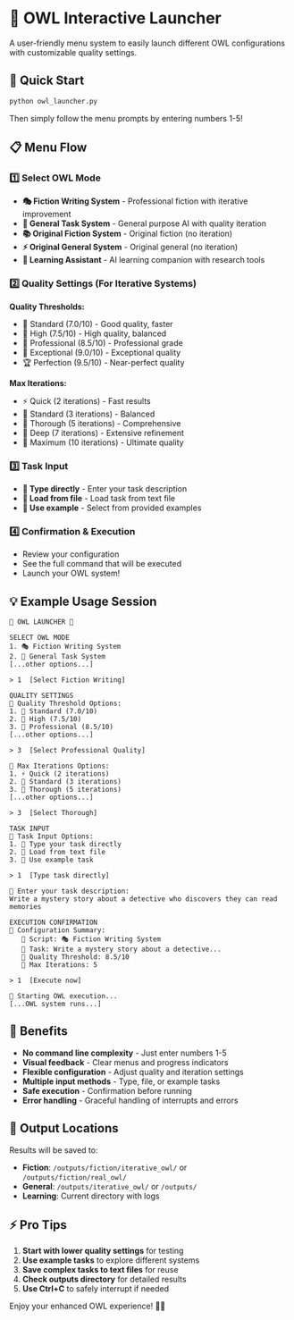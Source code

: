 # 🦉 OWL Interactive Launcher

A user-friendly menu system to easily launch different OWL configurations with customizable quality settings.

## 🚀 Quick Start

```bash
python owl_launcher.py
```

Then simply follow the menu prompts by entering numbers 1-5!

## 📋 Menu Flow

### 1️⃣ **Select OWL Mode**
- **🎭 Fiction Writing System** - Professional fiction with iterative improvement
- **🔧 General Task System** - General purpose AI with quality iteration  
- **📚 Original Fiction System** - Original fiction (no iteration)
- **⚡ Original General System** - Original general (no iteration)
- **🧠 Learning Assistant** - AI learning companion with research tools

### 2️⃣ **Quality Settings** (For Iterative Systems)
**Quality Thresholds:**
- 🥉 Standard (7.0/10) - Good quality, faster
- 🥈 High (7.5/10) - High quality, balanced  
- 🥇 Professional (8.5/10) - Professional grade
- 💎 Exceptional (9.0/10) - Exceptional quality
- 🏆 Perfection (9.5/10) - Near-perfect quality

**Max Iterations:**
- ⚡ Quick (2 iterations) - Fast results
- 🚀 Standard (3 iterations) - Balanced
- 🎯 Thorough (5 iterations) - Comprehensive
- 🔬 Deep (7 iterations) - Extensive refinement
- 🏅 Maximum (10 iterations) - Ultimate quality

### 3️⃣ **Task Input**
- **💬 Type directly** - Enter your task description
- **📄 Load from file** - Load task from text file
- **🎲 Use example** - Select from provided examples

### 4️⃣ **Confirmation & Execution**
- Review your configuration
- See the full command that will be executed
- Launch your OWL system!

## 💡 Example Usage Session

```
🦉 OWL LAUNCHER 🦉

SELECT OWL MODE
1. 🎭 Fiction Writing System
2. 🔧 General Task System
[...other options...]

> 1  [Select Fiction Writing]

QUALITY SETTINGS
🎯 Quality Threshold Options:
1. 🥉 Standard (7.0/10)
2. 🥈 High (7.5/10)  
3. 🥇 Professional (8.5/10)
[...other options...]

> 3  [Select Professional Quality]

🔄 Max Iterations Options:
1. ⚡ Quick (2 iterations)
2. 🚀 Standard (3 iterations)
3. 🎯 Thorough (5 iterations)
[...other options...]

> 3  [Select Thorough]

TASK INPUT
📝 Task Input Options:
1. 💬 Type your task directly
2. 📄 Load from text file  
3. 🎲 Use example task

> 1  [Type task directly]

📝 Enter your task description:
Write a mystery story about a detective who discovers they can read memories

EXECUTION CONFIRMATION
🎯 Configuration Summary:
   📜 Script: 🎭 Fiction Writing System
   📝 Task: Write a mystery story about a detective...
   🎯 Quality Threshold: 8.5/10
   🔄 Max Iterations: 5

> 1  [Execute now]

🚀 Starting OWL execution...
[...OWL system runs...]
```

## 🎯 Benefits

- **No command line complexity** - Just enter numbers 1-5
- **Visual feedback** - Clear menus and progress indicators
- **Flexible configuration** - Adjust quality and iteration settings
- **Multiple input methods** - Type, file, or example tasks
- **Safe execution** - Confirmation before running
- **Error handling** - Graceful handling of interrupts and errors

## 📂 Output Locations

Results will be saved to:
- **Fiction**: `/outputs/fiction/iterative_owl/` or `/outputs/fiction/real_owl/`
- **General**: `/outputs/iterative_owl/` or `/outputs/`
- **Learning**: Current directory with logs

## ⚡ Pro Tips

1. **Start with lower quality settings** for testing
2. **Use example tasks** to explore different systems
3. **Save complex tasks to text files** for reuse
4. **Check outputs directory** for detailed results
5. **Use Ctrl+C** to safely interrupt if needed

Enjoy your enhanced OWL experience! 🦉✨